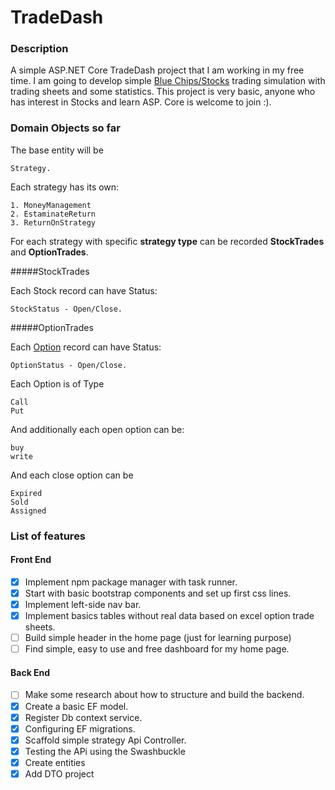 # TradeDash

### Description
A simple ASP.NET Core TradeDash project that I am working in my free time. I am going to develop simple [Blue Chips/Stocks](https://www.investopedia.com/terms/b/bluechip.asp) trading simulation with trading sheets and some statistics. This project is very basic, anyone who has interest in Stocks and learn ASP. Core is welcome to join :).

### Domain Objects so far
The base entity will be 
    
    Strategy. 
    
Each strategy has its own:

    1. MoneyManagement
    2. EstaminateReturn
    3. ReturnOnStrategy

For each strategy with specific **strategy type** can be recorded **StockTrades** and **OptionTrades**.

#####StockTrades

Each Stock record can have Status: 

    StockStatus - Open/Close.

#####OptionTrades

Each [Option](https://www.investopedia.com/terms/s/stockoption.asp) record can have Status:

    OptionStatus - Open/Close.

Each Option is of Type

    Call
    Put

And additionally each open option can be: 

    buy
    write
And each close option can be
    
    Expired
    Sold
    Assigned

### List of features
                   
#### Front End 
 - [X] Implement npm package manager with task runner.     
 - [X] Start with basic bootstrap components and set up first css lines. 
 - [X] Implement left-side nav bar. 
 - [X] Implement basics tables without real data based on excel option trade sheets.
 - [ ] Build simple header in the home page (just for learning purpose)
 - [ ] Find simple, easy to use and free dashboard for my home page.

#### Back End
 - [ ] Make some research about how to structure and build the backend.
 - [X] Create a basic EF model.
 - [X] Register Db context service.
 - [X] Configuring EF migrations.
 - [X] Scaffold simple strategy Api Controller.
 - [x] Testing the APi using the Swashbuckle
 - [X] Create entities 
 - [X] Add DTO project 